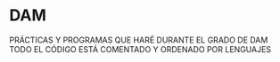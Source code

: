 # DAM

PRÁCTICAS Y PROGRAMAS QUE HARÉ DURANTE EL GRADO DE DAM
TODO EL CÓDIGO ESTÁ COMENTADO Y ORDENADO POR LENGUAJES